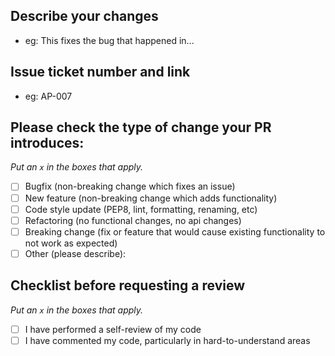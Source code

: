 ## Describe your changes
- eg: This fixes the bug that happened in...

## Issue ticket number and link
- eg: AP-007

## Please check the type of change your PR introduces:
_Put an `x` in the boxes that apply._

- [ ] Bugfix (non-breaking change which fixes an issue)
- [ ] New feature (non-breaking change which adds functionality)
- [ ] Code style update (PEP8, lint, formatting, renaming, etc)
- [ ] Refactoring (no functional changes, no api changes)
- [ ] Breaking change (fix or feature that would cause existing functionality to not work as expected)
- [ ] Other (please describe):

## Checklist before requesting a review
_Put an `x` in the boxes that apply._

- [ ] I have performed a self-review of my code
- [ ] I have commented my code, particularly in hard-to-understand areas
